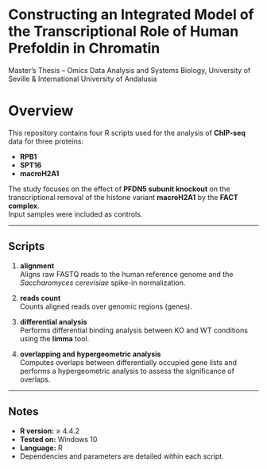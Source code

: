 Constructing an Integrated Model of the Transcriptional Role of Human
Prefoldin in Chromatin
================
Master’s Thesis – Omics Data Analysis and Systems Biology, University of
Seville & International University of Andalusia

# Overview

This repository contains four R scripts used for the analysis of
**ChIP-seq** data for three proteins:

- **RPB1**
- **SPT16**
- **macroH2A1**

The study focuses on the effect of **PFDN5 subunit knockout** on the
transcriptional removal of the histone variant **macroH2A1** by the
**FACT complex**.  
Input samples were included as controls.

------------------------------------------------------------------------

## Scripts

1.  **alignment**  
    Aligns raw FASTQ reads to the human reference genome and the
    *Saccharomyces cerevisiae* spike-in normalization.

2.  **reads count**  
    Counts aligned reads over genomic regions (genes).

3.  **differential analysis**  
    Performs differential binding analysis between KO and WT conditions
    using the **limma** tool.

4.  **overlapping and hypergeometric analysis**  
    Computes overlaps between differentially occupied gene lists and
    performs a hypergeometric analysis to assess the significance of
    overlaps.

------------------------------------------------------------------------

## Notes

- **R version:** ≥ 4.4.2  
- **Tested on:** Windows 10  
- **Language:** R  
- Dependencies and parameters are detailed within each script.
